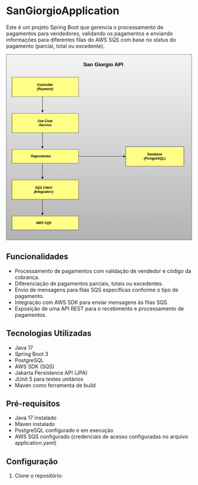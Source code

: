 # SanGiorgioApplication

Este é um projeto Spring Boot que gerencia o processamento de pagamentos para vendedores, validando os pagamentos e enviando informações para diferentes filas do AWS SQS com base no status do pagamento (parcial, total ou excedente).

<img src="assets/images/Diagrama_Arquitetura.png">

## Funcionalidades

- Processamento de pagamentos com validação de vendedor e código da cobrança.
- Diferenciação de pagamentos parciais, totais ou excedentes.
- Envio de mensagens para filas SQS específicas conforme o tipo de pagamento.
- Integração com AWS SDK para enviar mensagens às filas SQS.
- Exposição de uma API REST para o recebimento e processamento de pagamentos.

## Tecnologias Utilizadas

- Java 17
- Spring Boot 3
- PostgreSQL
- AWS SDK (SQS)
- Jakarta Persistence API (JPA)
- JUnit 5 para testes unitários
- Maven como ferramenta de build

## Pré-requisitos

- Java 17 instalado
- Maven instalado
- PostgreSQL configurado e em execução
- AWS SQS configurado (credenciais de acesso configuradas no arquivo application.yaml)

## Configuração

1. Clone o repositório:
